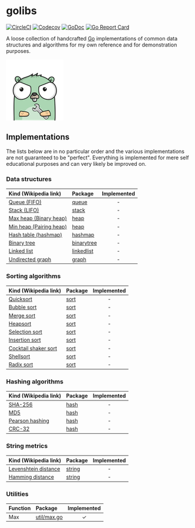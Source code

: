 # golibs

[![CircleCI](https://circleci.com/gh/fahlke/golibs/tree/master.svg?style=svg)](https://circleci.com/gh/fahlke/golibs/tree/master)
[![Codecov](https://codecov.io/gh/fahlke/golibs/branch/master/graph/badge.svg)](https://codecov.io/gh/fahlke/golibs)
[![GoDoc](https://godoc.org/github.com/fahlke/golibs?status.svg)](https://godoc.org/github.com/fahlke/golibs)
[![Go Report Card](https://goreportcard.com/badge/github.com/fahlke/golibs)](https://goreportcard.com/report/github.com/fahlke/golibs)

A loose collection of handcrafted [Go][golang] implementations of common data structures and algorithms for my own reference and for demonstration purposes.

[![gopher-logo]][gopherizeme]

## Implementations

The lists below are in no particular order and the various implementations are not guaranteed to be "perfect". Everything is implemented for mere self educational purposes and can very likely be improved on.

### Data structures

| Kind (Wikipedia link)                        | Package                  | Implemented |
|:---------------------------------------------|:-------------------------|:-----------:|
| [Queue (FIFO)][queue-fifo]                   | [queue](queue)           |           - |
| [Stack (LIFO)][stack-lifo]                   | [stack](stack)           |           - |
| [Max heap (Binary heap)][max-heap]           | [heap](heap)             |           - |
| [Min heap (Pairing heap)][min-heap]          | [heap](heap)             |           - |
| [Hash table (hashmap)][hash-table]           | [hashmap](hashmap)       |           - |
| [Binary tree][binary-tree]                   | [binarytree](binarytree) |           - |
| [Linked list][linked-list]                   | [linkedlist](linkedlist) |           - |
| [Undirected graph][undirected-graph]         | [graph](graph)           |           - |

### Sorting algorithms

| Kind (Wikipedia link)                        | Package                  | Implemented |
|:---------------------------------------------|:-------------------------|:-----------:|
| [Quicksort][quick-sort]                      | [sort](sort)             |           - |
| [Bubble sort][bubble-sort]                   | [sort](sort)             |           - |
| [Merge sort][merge-sort]                     | [sort](sort)             |           - |
| [Heapsort][heap-sort]                        | [sort](sort)             |           - |
| [Selection sort][selection-sort]             | [sort](sort)             |           - |
| [Insertion sort][insertion-sort]             | [sort](sort)             |           - |
| [Cocktail shaker sort][cocktail-shaker-sort] | [sort](sort)             |           - |
| [Shellsort][shell-sort]                      | [sort](sort)             |           - |
| [Radix sort][radix-sort]                     | [sort](sort)             |           - |

### Hashing algorithms

| Kind (Wikipedia link)                        | Package                  | Implemented |
|:---------------------------------------------|:-------------------------|:-----------:|
| [SHA-256][sha-256]                           | [hash](hash)             |           - |
| [MD5][md5]                                   | [hash](hash)             |           - |
| [Pearson hashing][pearson-hashing]           | [hash](hash)             |           - |
| [CRC-32][crc-32]                             | [hash](hash)             |           - |

### String metrics

| Kind (Wikipedia link)                        | Package                  | Implemented |
|:---------------------------------------------|:-------------------------|:-----------:|
| [Levenshtein distance][levenshtein]          | [string](string)         |           - |
| [Hamming distance][hamming]                  | [string](string)         |           - |

### Utilities

| Function                                     | Package                    | Implemented |
|:---------------------------------------------|:---------------------------|:-----------:|
| Max                                          | [util/max.go](util/max.go) |           ✓ |

[golang]: https://golang.org/ref/spec
[gopher-logo]: assets/gopher-mini.png "Gopher logo"
[gopherizeme]: https://gopherize.me/gopher/692fbfd019724e297a7b0761bd3e9697ef8e6bee
[queue-fifo]: https://en.wikipedia.org/wiki/FIFO_(computing_and_electronics)
[stack-lifo]: https://en.wikipedia.org/wiki/Stack_(abstract_data_type)
[max-heap]: https://en.wikipedia.org/wiki/Binary_heap
[min-heap]: https://en.wikipedia.org/wiki/Pairing_heap
[quick-sort]: https://en.wikipedia.org/wiki/Quicksort
[bubble-sort]: https://en.wikipedia.org/wiki/Bubble_sort
[merge-sort]: https://en.wikipedia.org/wiki/Merge_sort
[heap-sort]: https://en.wikipedia.org/wiki/Heapsort
[selection-sort]: https://en.wikipedia.org/wiki/Selection_sort
[insertion-sort]: https://en.wikipedia.org/wiki/Insertion_sort
[cocktail-shaker-sort]: https://en.wikipedia.org/wiki/Cocktail_shaker_sort
[shell-sort]: https://en.wikipedia.org/wiki/Shellsort
[radix-sort]: https://en.wikipedia.org/wiki/Radix_sort
[hash-table]: https://en.wikipedia.org/wiki/Hash_table
[linked-list]: https://en.wikipedia.org/wiki/Linked_list
[sha-256]: https://en.wikipedia.org/wiki/SHA-2
[md5]: https://en.wikipedia.org/wiki/MD5
[crc-32]: https://en.wikipedia.org/wiki/Cyclic_redundancy_check#CRC-32_algorithm
[pearson-hashing]: https://en.wikipedia.org/wiki/Pearson_hashing
[undirected-graph]: https://en.wikipedia.org/wiki/Graph_(discrete_mathematics)#Graph
[binary-tree]: https://en.wikipedia.org/wiki/Binary_tree
[levenshtein]: https://en.wikipedia.org/wiki/Levenshtein_distance
[hamming]: https://en.wikipedia.org/wiki/Hamming_distance
